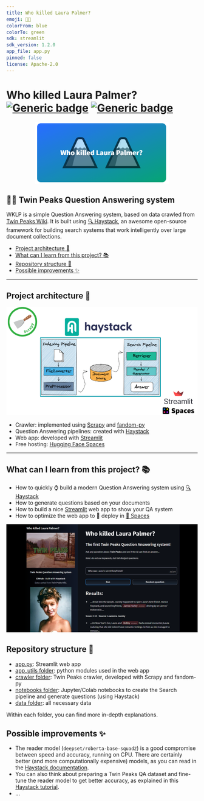 ```yaml
---
title: Who killed Laura Palmer?
emoji: 🗻🗻
colorFrom: blue
colorTo: green
sdk: streamlit
sdk_version: 1.2.0
app_file: app.py
pinned: false
license: Apache-2.0
---
```


# Who killed Laura Palmer? &nbsp; [![Generic badge](https://img.shields.io/badge/🤗-Open%20in%20Spaces-blue.svg)](https://huggingface.co/spaces/anakin87/who-killed-laura-palmer) [![Generic badge](https://img.shields.io/github/stars/anakin87/who-killed-laura-palmer?label=Github&style=social)](https://github.com/anakin87/who-killed-laura-palmer)
[<img src="./data/readme_images/spaces_logo.png" align="center" style="display: block;margin-left: auto;
  margin-right: auto;  max-width: 70%;}">](https://huggingface.co/spaces/anakin87/who-killed-laura-palmer)



## 🗻🗻 Twin Peaks Question Answering system

WKLP is a simple Question Answering system, based on data crawled from [Twin Peaks Wiki](https://twinpeaks.fandom.com/wiki/Twin_Peaks_Wiki). It is built using [🔍 Haystack](https://github.com/deepset-ai/haystack), an awesome open-source framework for building search systems that work intelligently over large document collections.

  - [Project architecture 🧱](#project-architecture-)
  - [What can I learn from this project? 📚](#what-can-i-learn-from-this-project-)
  - [Repository structure 📁](#repository-structure-)
  - [Possible improvements ✨](#possible-improvements-)
---

## Project architecture 🧱

[![Project architecture](./data/readme_images/project_architecture.png)](#) 

* Crawler: implemented using [Scrapy](https://github.com/scrapy/scrapy) and [fandom-py](https://github.com/NikolajDanger/fandom-py)
* Question Answering pipelines: created with [Haystack](https://github.com/deepset-ai/haystack)
* Web app: developed with [Streamlit](https://github.com/streamlit/streamlit)
* Free hosting: [Hugging Face Spaces](https://huggingface.co/spaces)

---

## What can I learn from this project? 📚
- How to quickly ⌚ build a modern Question Answering system using [🔍 Haystack](https://github.com/deepset-ai/haystack)
- How to generate questions based on your documents
- How to build a nice [Streamlit](https://github.com/streamlit/streamlit) web app to show your QA system
- How to optimize the web app to 🚀 deploy in [🤗 Spaces](https://huggingface.co/spaces)

[![Web app preview](./data/readme_images/webapp.png)](https://huggingface.co/spaces/anakin87/who-killed-laura-palmer)

## Repository structure 📁
- [app.py](./app.py): Streamlit web app
- [app_utils folder](./app_utils/): python modules used in the web app
- [crawler folder](./crawler/): Twin Peaks crawler, developed with Scrapy and fandom-py
- [notebooks folder](./notebooks/): Jupyter/Colab notebooks to create the Search pipeline and generate questions (using Haystack)
- [data folder](./data/): all necessary data

Within each folder, you can find more in-depth explanations.

## Possible improvements ✨
- The reader model (`deepset/roberta-base-squad2`) is a good compromise between speed and accuracy, running on CPU. There are certainly better (and more computationally expensive) models, as you can read in the [Haystack documentation](https://haystack.deepset.ai/pipeline_nodes/reader).
- You can also think about preparing a Twin Peaks QA dataset and fine-tune the reader model to get better accuracy, as explained in this [Haystack tutorial](https://haystack.deepset.ai/tutorials/fine-tuning-a-model).
- ...


